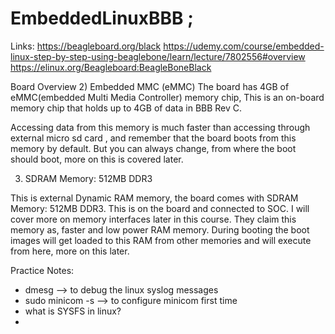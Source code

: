 # EmbeddedLinuxBBB ;

Links:
https://beagleboard.org/black
https://udemy.com/course/embedded-linux-step-by-step-using-beaglebone/learn/lecture/7802556#overview
https://elinux.org/Beagleboard:BeagleBoneBlack

Board Overview
2) Embedded MMC (eMMC)
The board has 4GB of eMMC(embedded Multi Media Controller) memory chip, This is an on-board  memory chip that holds up to 4GB of data in BBB Rev C.

Accessing data from this memory is much faster than accessing through external micro sd card , and remember that the board boots from this memory by default. But you can always change, from where the boot should boot, more on this is covered later. 

3) SDRAM Memory: 512MB DDR3 

This is external Dynamic RAM memory, the board comes with SDRAM Memory: 512MB DDR3. This is on the board and connected to SOC. I will cover more on memory interfaces later in this course. They claim this memory as, faster and low power RAM memory. During booting the boot images will get loaded to this RAM from other memories and will execute from here, more on this later.

Practice Notes:
- dmesg           --> to debug the linux syslog messages
- sudo minicom -s --> to configure minicom first time
- what is SYSFS in linux?
- 
 
